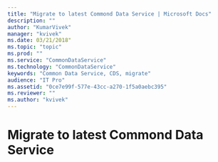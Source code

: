 ```yaml
---
title: "Migrate to latest Commond Data Service | Microsoft Docs"
description: ""
author: "KumarVivek"
manager: "kvivek"
ms.date: 03/21/2018"
ms.topic: "topic"
ms.prod: ""
ms.service: "CommonDataService"
ms.technology: "CommonDataService"
keywords: "Common Data Service, CDS, migrate"
audience: "IT Pro"
ms.assetid: "0ce7e99f-577e-43cc-a270-1f5a0aebc395"
ms.reviewer: ""
ms.author: "kvivek"
---
```


# Migrate to latest Commond Data Service

<Add introduction>
